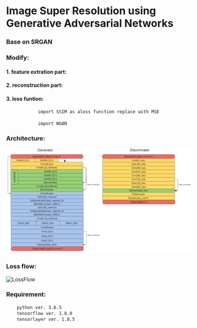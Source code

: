 # Image Super Resolution using Generative Adversarial Networks

### Base on SRGAN

### Modify:

#### 1. feature extration part:


#### 2. reconstruction part:


#### 3. loss funtion:

                import SSIM as aloss function replace with MSE 

                import WGAN




### Architecture:

![Architecture](/img/ESRGAN2m.png)

### Loss flow:

![LossFlow](/img/)

### Requirement:

        python ver. 3.6.5
        tensorflow ver. 1.8.0
        tensorlayer ver. 1.8.5


